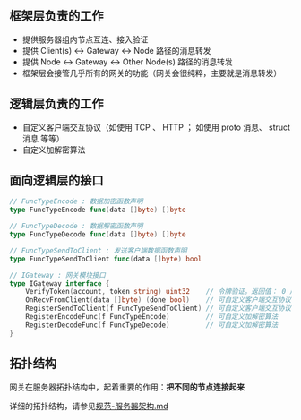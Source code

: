 ## 框架层负责的工作

- 提供服务器组内节点互连、接入验证
- 提供 Client(s) <-> Gateway <-> Node 路径的消息转发
- 提供 Node <-> Gateway <-> Other Node(s) 路径的消息转发
- 框架层会接管几乎所有的网关的功能（网关会很纯粹，主要就是消息转发）


## 逻辑层负责的工作

- 自定义客户端交互协议（如使用 TCP 、 HTTP ； 如使用 proto 消息、 struct 消息 等等）
- 自定义加解密算法

## 面向逻辑层的接口

```go
// FuncTypeEncode : 数据加密函数声明
type FuncTypeEncode func(data []byte) []byte

// FuncTypeDecode : 数据解密函数声明
type FuncTypeDecode func(data []byte) []byte

// FuncTypeSendToClient : 发送客户端数据函数声明
type FuncTypeSendToClient func(data []byte) bool

// IGateway : 网关模块接口
type IGateway interface {
	VerifyToken(account, token string) uint32    // 令牌验证。返回值： 0 成功；1 令牌错误； 2 系统错误
	OnRecvFromClient(data []byte) (done bool)    // 可自定义客户端交互协议。data 格式需转化为框架层可理解的格式。done 为 true ，表示框架层接管处理该消息
	RegisterSendToClient(f FuncTypeSendToClient) // 可自定义客户端交互协议
	RegisterEncodeFunc(f FuncTypeEncode)         // 可自定义加解密算法
	RegisterDecodeFunc(f FuncTypeDecode)         // 可自定义加解密算法
}
```

## 拓扑结构

网关在服务器拓扑结构中，起着重要的作用：**把不同的节点连接起来**


详细的拓扑结构，请参见[规范-服务器架构.md](规范-服务器架构.md)
